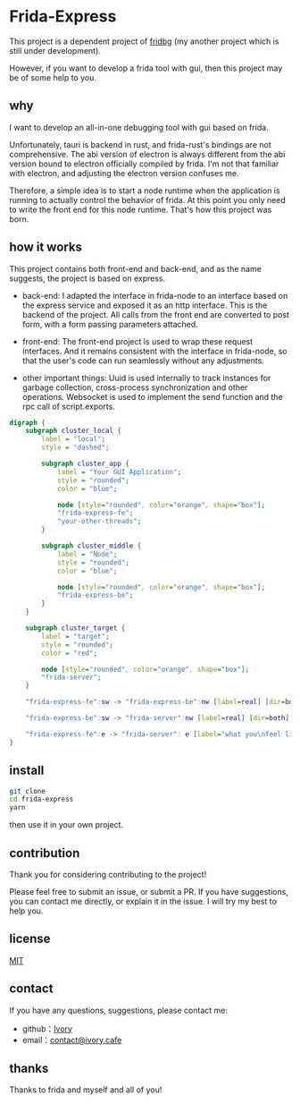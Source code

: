 # Frida-Express

This project is a dependent project of [fridbg]() (my another project which is still under development).

However, if you want to develop a frida tool with gui, then this project may be of some help to you.

## why

I want to develop an all-in-one debugging tool with gui based on frida.

Unfortunately, tauri is backend in rust, and frida-rust's bindings are not comprehensive. The abi version of electron is always different from the abi version bound to electron officially compiled by frida. I'm not that familiar with electron, and adjusting the electron version confuses me.

Therefore, a simple idea is to start a node runtime when the application is running to actually control the behavior of frida. At this point you only need to write the front end for this node runtime. That's how this project was born.

## how it works

This project contains both front-end and back-end, and as the name suggests, the project is based on express.

- back-end:
    I adapted the interface in frida-node to an interface based on the express service and exposed it as an http interface. This is the backend of the project. All calls from the front end are converted to post form, with a form passing parameters attached.

- front-end:
    The front-end project is used to wrap these request interfaces. And it remains consistent with the interface in frida-node, so that the user's code can run seamlessly without any adjustments.

- other important things:
    Uuid is used internally to track instances for garbage collection, cross-process synchronization and other operations.
    Websocket is used to implement the send function and the rpc call of script.exports.

```dot
digraph {
    subgraph cluster_local {
        label = "local";
        style = "dashed";

        subgraph cluster_app {
            label = "Your GUI Application";
            style = "rounded";
            color = "blue";

            node [style="rounded", color="orange", shape="box"];
            "frida-express-fe";
            "your-other-threads";
        }

        subgraph cluster_middle {
            label = "Node";
            style = "rounded";
            color = "blue";

            node [style="rounded", color="orange", shape="box"];
            "frida-express-be";
        }
    }

    subgraph cluster_target {
        label = "target";
        style = "rounded";
        color = "red";

        node [style="rounded", color="orange", shape="box"];
        "frida-server";
    }

    "frida-express-fe":sw -> "frida-express-be":nw [label=real] [dir=both];

    "frida-express-be":sw -> "frida-server":nw [label=real] [dir=both];

    "frida-express-fe":e -> "frida-server": e [label="what you\nfeel like", dir=both style=dashed] ;
}
```

## install

```bash
git clone 
cd frida-express
yarn
```

then use it in your own project.

## contribution

Thank you for considering contributing to the project!

Please feel free to submit an issue, or submit a PR. If you have suggestions, you can contact me directly, or explain it in the issue. I will try my best to help you.

## license

[MIT](./license)

## contact

If you have any questions, suggestions, please contact me:
- github：[Ivory](https://github.com/tiwe0)
- email：[contact@ivory.cafe](contact@ivory.cafe)

## thanks

Thanks to frida and myself and all of you!
